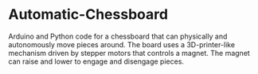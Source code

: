 # Automatic-Chessboard
Arduino and Python code for a chessboard that can physically and autonomously move pieces around.
The board uses a 3D-printer-like mechanism driven by stepper motors that controls a magnet. The magnet can raise and lower to engage and disengage pieces.
